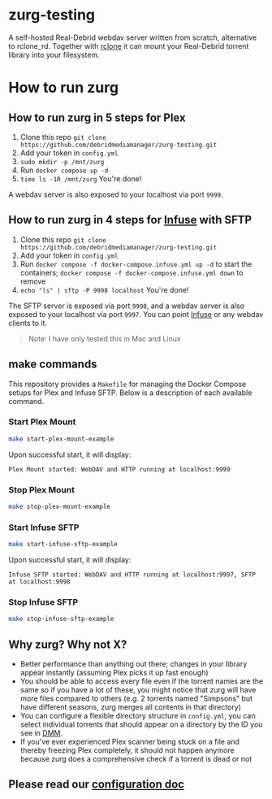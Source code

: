 # zurg-testing

A self-hosted Real-Debrid webdav server written from scratch, alternative to rclone_rd. Together with [rclone](https://rclone.org/) it can mount your Real-Debrid torrent library into your filesystem.

# How to run zurg

## How to run zurg in 5 steps for Plex

1. Clone this repo `git clone https://github.com/debridmediamanager/zurg-testing.git`
2. Add your token in `config.yml`
3. `sudo mkdir -p /mnt/zurg`
4. Run `docker compose up -d`
5. `time ls -1R /mnt/zurg` You're done!

A webdav server is also exposed to your localhost via port `9999`.

## How to run zurg in 4 steps for [Infuse](https://firecore.com/infuse) with SFTP

1. Clone this repo `git clone https://github.com/debridmediamanager/zurg-testing.git`
2. Add your token in `config.yml`
4. Run `docker compose -f docker-compose.infuse.yml up -d` to start the containers; `docker compose -f docker-compose.infuse.yml down` to remove
4. `echo "ls" | sftp -P 9998 localhost` You're done!

The SFTP server is exposed via port `9998`, and a webdav server is also exposed to your localhost via port `9997`. You can point [Infuse](https://firecore.com/infuse) or any webdav clients to it.

> Note: I have only tested this in Mac and Linux

## make commands

This repository provides a `Makefile` for managing the Docker Compose setups for Plex and Infuse SFTP. Below is a description of each available command.

### Start Plex Mount

```bash
make start-plex-mount-example
```

Upon successful start, it will display:

```
Plex Mount started: WebDAV and HTTP running at localhost:9999
```

### Stop Plex Mount

```bash
make stop-plex-mount-example
```

### Start Infuse SFTP

```bash
make start-infuse-sftp-example
```

Upon successful start, it will display:

```
Infuse SFTP started: WebDAV and HTTP running at localhost:9997, SFTP at localhost:9998
```

### Stop Infuse SFTP

```bash
make stop-infuse-sftp-example
```

## Why zurg? Why not X?

- Better performance than anything out there; changes in your library appear instantly (assuming Plex picks it up fast enough)
- You should be able to access every file even if the torrent names are the same so if you have a lot of these, you might notice that zurg will have more files compared to others (e.g. 2 torrents named "Simpsons" but have different seasons, zurg merges all contents in that directory)
- You can configure a flexible directory structure in `config.yml`; you can select individual torrents that should appear on a directory by the ID you see in [DMM](https://debridmediamanager.com/).
- If you've ever experienced Plex scanner being stuck on a file and thereby freezing Plex completely, it should not happen anymore because zurg does a comprehensive check if a torrent is dead or not

## Please read our [configuration doc](./config.md)
